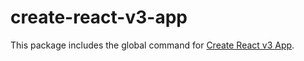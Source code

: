 # create-react-v3-app

This package includes the global command for [Create React v3 App](https://github.com/v3/create-react-v3-app).<br>
